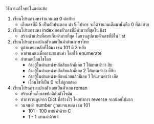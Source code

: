 วิธีการแก้โจทย์ในแต่ละข้อ 
1) เขียนโปรแกรมหาจำนวนเลข 0 ต่อท้่าย
    - เก็บเลขที่มี 5 เป็นตัวประกอบ นำ  5 ไปหาร จะได้จำนวนเต็มมานั้นคือ 0 ที่ต่อท้าย 
2) เขียนโปรแกรมหา index ของตัวเลขที่มีค่ามากที่สุดใน list
    - สร้างตัวแปรเพื่อมาเก็บค่ามากที่สุด โดยวนลูปตามตัวเลขที่มีใน list
3) เขียนโปรแกรมแปลงตัวเลยเป็นคำอ่านภาษาไทย
    - ดูตำแหน่งหลักที่ได้มา เช่น 101 มี 3 หลัก
    - หาตำแหน่งเพื่อเอามาแทนค่า โดยใช้ enumerate 
    - กำหนดเงื่อนไขโดย 
        * ถ้าอยู้ในตำแหน่งหลักสิบแล้วมีเลข 1 ให้แทนคำว่า สิบ
        * ถ้าอยู้ในตำแหน่งหลักสิบแล้วมีเลข 2 ให้แทนคำว่า ยี่สิบ
        * ถ้าอยู้ในตำแหน่งหลักหน่วยแล้วมีเลข 1 ให้แทนคำว่า เอ็ด
        * เงื่อนไขที่เป็น 0 จะไม่ถูกแสดง
4) เขียนโปรแกรมแปลงตัวเลยเป็นตัวเลข roman
    - สร้างเพื่อเก็บเลขปกติกับตัวโรมัน
    - ทำการวนลูปจาก Dict ที่สร้างไว้ โดยทำการ reverse จากน้อยไปมาก
    - วนจนค่า number ถูกลบจนหมด เช่น 101
        * 101 - 100 แทนค่าด้วย C
        * 1 - 1 แทนค่าด้วย I



